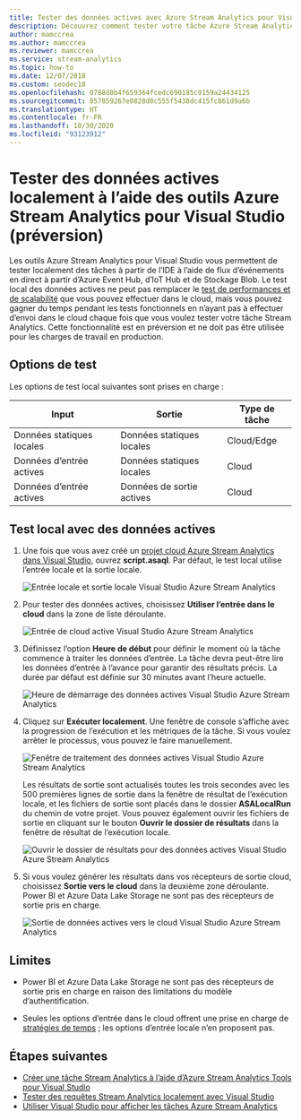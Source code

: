 ```yaml
---
title: Tester des données actives avec Azure Stream Analytics pour Visual Studio
description: Découvrez comment tester votre tâche Azure Stream Analytics localement à l’aide de données de streaming en direct.
author: mamccrea
ms.author: mamccrea
ms.reviewer: mamccrea
ms.service: stream-analytics
ms.topic: how-to
ms.date: 12/07/2018
ms.custom: seodec18
ms.openlocfilehash: 0788d8b4f659364fcedc690185c9159a24434125
ms.sourcegitcommit: 857859267e0820d0c555f5438dc415fc861d9a6b
ms.translationtype: HT
ms.contentlocale: fr-FR
ms.lasthandoff: 10/30/2020
ms.locfileid: "93123912"
---
```

# <a name="test-live-data-locally-using-azure-stream-analytics-tools-for-visual-studio-preview"></a>Tester des données actives localement à l’aide des outils Azure Stream Analytics pour Visual Studio (préversion)

Les outils Azure Stream Analytics pour Visual Studio vous permettent de tester localement des tâches à partir de l’IDE à l’aide de flux d’événements en direct à partir d’Azure Event Hub, d’IoT Hub et de Stockage Blob. Le test local des données actives ne peut pas remplacer le [test de performances et de scalabilité](stream-analytics-streaming-unit-consumption.md) que vous pouvez effectuer dans le cloud, mais vous pouvez gagner du temps pendant les tests fonctionnels en n’ayant pas à effectuer d’envoi dans le cloud chaque fois que vous voulez tester votre tâche Stream Analytics. Cette fonctionnalité est en préversion et ne doit pas être utilisée pour les charges de travail en production.

## <a name="testing-options"></a>Options de test

Les options de test local suivantes sont prises en charge :

|**Input**  |**Sortie**  |**Type de tâche**  |
|---------|---------|---------|
|Données statiques locales   |  Données statiques locales   |   Cloud/Edge |
|Données d’entrée actives   |  Données statiques locales   |   Cloud |
|Données d’entrée actives   |  Données de sortie actives   |   Cloud |

## <a name="local-testing-with-live-data"></a>Test local avec des données actives

1. Une fois que vous avez créé un [projet cloud Azure Stream Analytics dans Visual Studio](stream-analytics-quick-create-vs.md), ouvrez **script.asaql**. Par défaut, le test local utilise l’entrée locale et la sortie locale.

   ![Entrée locale et sortie locale Visual Studio Azure Stream Analytics](./media/stream-analytics-live-data-local-testing/stream-analytics-local-testing-local-input-output.png)

2. Pour tester des données actives, choisissez **Utiliser l’entrée dans le cloud** dans la zone de liste déroulante.

   ![Entrée de cloud active Visual Studio Azure Stream Analytics](./media/stream-analytics-live-data-local-testing/stream-analytics-local-testing-cloud-input.png)

3. Définissez l’option **Heure de début** pour définir le moment où la tâche commence à traiter les données d’entrée. La tâche devra peut-être lire les données d’entrée à l’avance pour garantir des résultats précis. La durée par défaut est définie sur 30 minutes avant l’heure actuelle.

   ![Heure de démarrage des données actives Visual Studio Azure Stream Analytics](./media/stream-analytics-live-data-local-testing/stream-analytics-local-testing-cloud-input-start-time.png)

4. Cliquez sur **Exécuter localement**. Une fenêtre de console s’affiche avec la progression de l’exécution et les métriques de la tâche. Si vous voulez arrêter le processus, vous pouvez le faire manuellement. 

   ![Fenêtre de traitement des données actives Visual Studio Azure Stream Analytics](./media/stream-analytics-live-data-local-testing/stream-analytics-local-testing-cloud-input-process-window.png)

   Les résultats de sortie sont actualisés toutes les trois secondes avec les 500 premières lignes de sortie dans la fenêtre de résultat de l’exécution locale, et les fichiers de sortie sont placés dans le dossier **ASALocalRun** du chemin de votre projet. Vous pouvez également ouvrir les fichiers de sortie en cliquant sur le bouton **Ouvrir le dossier de résultats** dans la fenêtre de résultat de l’exécution locale.

   ![Ouvrir le dossier de résultats pour des données actives Visual Studio Azure Stream Analytics](./media/stream-analytics-live-data-local-testing/stream-analytics-local-testing-cloud-input-open-results-folder.png)

5. Si vous voulez générer les résultats dans vos récepteurs de sortie cloud, choisissez **Sortie vers le cloud** dans la deuxième zone déroulante. Power BI et Azure Data Lake Storage ne sont pas des récepteurs de sortie pris en charge.

   ![Sortie de données actives vers le cloud Visual Studio Azure Stream Analytics](./media/stream-analytics-live-data-local-testing/stream-analytics-local-testing-cloud-output.png)
 
## <a name="limitations"></a>Limites

* Power BI et Azure Data Lake Storage ne sont pas des récepteurs de sortie pris en charge en raison des limitations du modèle d’authentification.

* Seules les options d’entrée dans le cloud offrent une prise en charge de [stratégies de temps](./stream-analytics-time-handling.md) ; les options d’entrée locale n’en proposent pas.

## <a name="next-steps"></a>Étapes suivantes

* [Créer une tâche Stream Analytics à l’aide d’Azure Stream Analytics Tools pour Visual Studio](stream-analytics-quick-create-vs.md)
* [Tester des requêtes Stream Analytics localement avec Visual Studio](stream-analytics-vs-tools-local-run.md)
* [Utiliser Visual Studio pour afficher les tâches Azure Stream Analytics](stream-analytics-vs-tools.md)